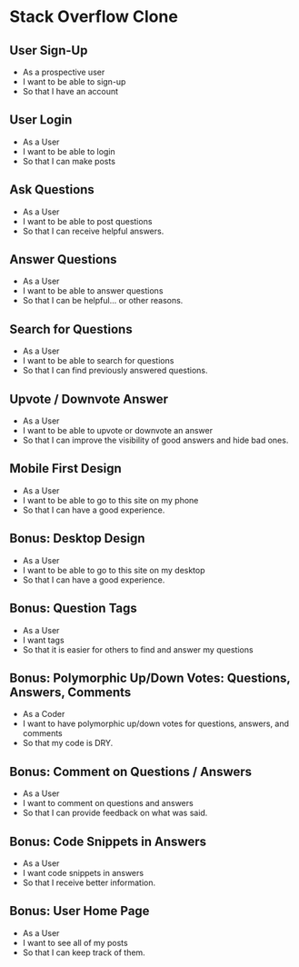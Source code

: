 # Stack Overflow Clone
## User Sign-Up
- As a prospective user
- I want to be able to sign-up
- So that I have an account
## User Login
- As a User
- I want to be able to login
- So that I can make posts
## Ask Questions
- As a User 
- I want to be able to post questions
- So that I can receive helpful answers.
## Answer Questions
- As a User
- I want to be able to answer questions
- So that I can be helpful... or other reasons.
## Search for Questions
- As a User
- I want to be able to search for questions
- So that I can find previously answered questions.
## Upvote / Downvote Answer
- As a User
- I want to be able to upvote or downvote an answer
- So that I can improve the visibility of good answers and hide bad ones.
## Mobile First Design
- As a User
- I want to be able to go to this site on my phone
- So that I can have a good experience.
## Bonus: Desktop Design
- As a User
- I want to be able to go to this site on my desktop
- So that I can have a good experience.
## Bonus: Question Tags
- As a User
- I want tags 
- So that it is easier for others to find and answer my questions
## Bonus: Polymorphic Up/Down Votes: Questions, Answers, Comments
- As a Coder
- I want to have polymorphic up/down votes for questions, answers, and comments
- So that my code is DRY.
## Bonus: Comment on Questions / Answers
- As a User
- I want to comment on questions and answers
- So that I can provide feedback on what was said.
## Bonus: Code Snippets in Answers
- As a User
- I want code snippets in answers
- So that I receive better information.
## Bonus: User Home Page
- As a User
- I want to see all of my posts
- So that I can keep track of them.
